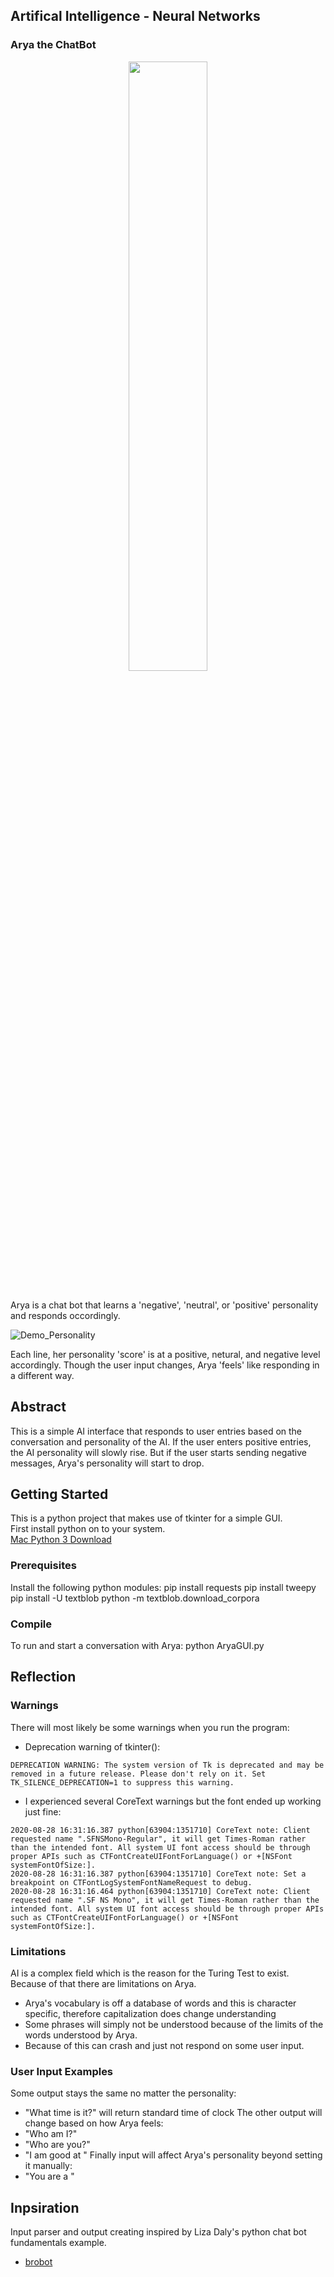 ## Artifical Intelligence - Neural Networks

### Arya the ChatBot

<div align="center">
<img src="https://github.com/athom031/Artificial_Intelligence/blob/master/AryaBot/demo_img/aryaWanderer.jpg" width = "50%"/> 
</div><br/>

Arya is a chat bot that learns a 'negative', 'neutral', or 'positive' personality and responds occordingly. <br/>

![Demo_Personality](https://github.com/athom031/Artificial_Intelligence/blob/master/AryaBot/demo_img/aryaSoccer.png)
<br/>

Each line, her personality 'score' is at a positive, netural, and negative level accordingly. Though the user input changes, Arya 'feels' like responding in a different way.

## Abstract

This is a simple AI interface that responds to user entries based on the conversation and personality of the AI. If the user enters positive entries, the AI personality will slowly rise. But if the user starts sending negative messages, Arya's personality will start to drop.


## Getting Started

This is a python project that makes use of tkinter for a simple GUI.<br/>
First install python on to your system. <br/>
[Mac Python 3 Download](https://opensource.com/article/19/5/python-3-default-mac#what-to-do)


### Prerequisites

Install the following python modules:
	pip install requests
	pip install tweepy
	pip install -U textblob
	python -m textblob.download_corpora

### Compile

To run and start a conversation with Arya:
	python AryaGUI.py
	
## Reflection

### Warnings

There will most likely be some warnings when you run the program:
* Deprecation warning of tkinter():
```
DEPRECATION WARNING: The system version of Tk is deprecated and may be removed in a future release. Please don't rely on it. Set TK_SILENCE_DEPRECATION=1 to suppress this warning.
```
* I experienced several CoreText warnings but the font ended up working just fine:
```
2020-08-28 16:31:16.387 python[63904:1351710] CoreText note: Client requested name ".SFNSMono-Regular", it will get Times-Roman rather than the intended font. All system UI font access should be through proper APIs such as CTFontCreateUIFontForLanguage() or +[NSFont systemFontOfSize:].
2020-08-28 16:31:16.387 python[63904:1351710] CoreText note: Set a breakpoint on CTFontLogSystemFontNameRequest to debug.
2020-08-28 16:31:16.464 python[63904:1351710] CoreText note: Client requested name ".SF NS Mono", it will get Times-Roman rather than the intended font. All system UI font access should be through proper APIs such as CTFontCreateUIFontForLanguage() or +[NSFont systemFontOfSize:].
```
### Limitations

AI is a complex field which is the reason for the Turing Test to exist. <br/>
Because of that there are limitations on Arya.

* Arya's vocabulary is off a database of words and this is character specific, therefore capitalization does change understanding
* Some phrases will simply not be understood because of the limits of the words understood by Arya.
* Because of this can crash and just not respond on some user input.

### User Input Examples

Some output stays the same no matter the personality:
* "What time is it?" will return standard time of clock
The other output will change based on how Arya feels:
* "Who am I?"
* "Who are you?"
* "I am good at <insert noun>"
Finally input will affect Arya's personality beyond setting it manually:
* "You are a <insert adj>"

## Inpsiration

Input parser and output creating inspired by Liza Daly's python chat bot fundamentals example.
* [brobot](https://github.com/lizadaly/brobot)
